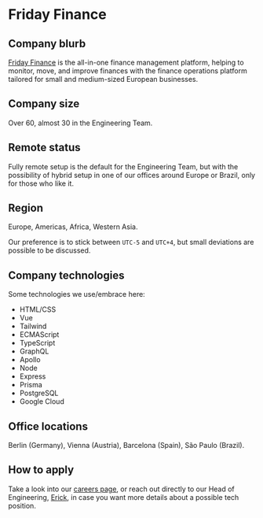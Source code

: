 # Friday Finance

## Company blurb

[Friday Finance](https://www.fridayfinance.com/) is the all-in-one finance management platform, helping to monitor, move, and improve finances with the finance operations platform tailored for small and medium-sized European businesses.

## Company size

Over 60, almost 30 in the Engineering Team.

## Remote status

Fully remote setup is the default for the Engineering Team, but with the possibility of hybrid setup in one of our offices around Europe or Brazil, only for those who like it.

## Region

Europe, Americas, Africa, Western Asia.

Our preference is to stick between `UTC-5` and `UTC+4`, but small deviations are possible to be discussed.

## Company technologies

Some technologies we use/embrace here:

- HTML/CSS
- Vue
- Tailwind
- ECMAScript
- TypeScript
- GraphQL
- Apollo
- Node
- Express
- Prisma
- PostgreSQL
- Google Cloud

## Office locations

Berlin (Germany), Vienna (Austria), Barcelona (Spain), São Paulo (Brazil).

## How to apply

Take a look into our [careers page](https://www.fridayfinance.com/careers), or reach out directly to our Head of Engineering, [Erick](https://www.linkedin.com/in/erick-petrucelli/), in case you want more details about a possible tech position.

